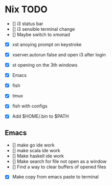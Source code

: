 # Nix TODO

- [] i3 status bar
- [] i3 sensible terminal change
- [] Maybe switch to xmonad
- [x] xst anoying prompt on keystroke
- [x] xserver.autorun false and open i3 after login
- [x] st opening on the 3th windows
- [x] Emacs
- [x] fish
- [x] tmux
- [x] fish with configs
- [x] Add $HOME/.bin to $PATH


## Emacs

- [] make go ide work
- [] make scala ide work
- [] Make haskell ide work
- [] Make search for file not open as a window
- [] Find a way to clear buffers of opened files
- [X] Make copy from emacs paste to terminal
